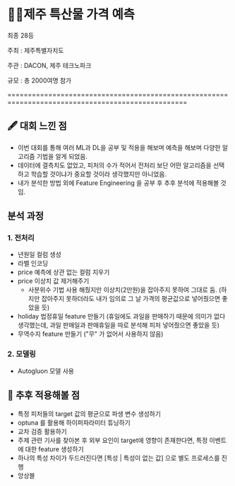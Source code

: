 # 🍊🗿제주 특산물 가격 예측
최종 28등

주최 : 제주특별자치도

주관 : DACON, 제주 테크노파크

규모 : 총 2000여명 참가

==================================================================================================
## 🖋️ 대회 느낀 점
- 이번 대회를 통해 여러 ML과 DL을 공부 및 적용을 해보며 예측을 해보며 다양한 알고리즘 기법을 알게 되었음.
- 데이터에 결측치도 없었고, 피처의 수가 적어서 전처리 보단 어떤 알고리즘을 선택하고 학습할 것이냐가 중요할 것이라 생각했지만 아니었음.
- 내가 분석한 방법 외에 Feature Engineering 을 공부 후 추후 분석에 적용해볼 것임.

## 분석 과정
### 1. 전처리
- 년원일 컬럼 생성
- 라벨 인코딩
- price 예측에 상관 없는 컬럼 지우기
- price 이상치 값 제거해주기
    - 사분위수 기법 사용 해줬지만 이상치(2만원)을 잡아주지 못하여 그대로 둠. (하지만 잡아주지 못하더라도 내가 임의로 그 날 가격의 평균값으로 넣어줬으면 좋았을 듯)
- holiday 법정휴일 feature 만들기 (휴일에도 과일을 판매하기 때문에 의미가 없다 생각했는데, 과일 판매일과 판매휴일을 따로 분석해 피처 넣어줬으면 좋았을 듯)
- 무역수지 feature 만들기 ("무" 가 없어서 사용하지 않음)

### 2. 모델링
- Autogluon 모델 사용


## 🪩 추후 적용해볼 점
- 특정 피처들의 target 값의 평균으로 파생 변수 생성하기
- optuna 를 활용해 하이퍼파라미터 튜닝하기
- 교차 검증 활용하기
- 주제 관련 기사를 찾아본 후 외부 요인이 target에 영향이 존재한다면, 특정 이벤트에 대한 feature 생성하기
- 하나의 특성 차이가 두드러진다면 [특성 | 특성이 없는 값] 으로 별도 프로세스를 진행
- 앙상블
